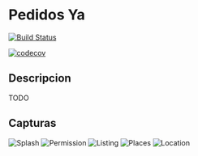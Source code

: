 # Pedidos Ya
[![Build Status](https://travis-ci.org/matiasdelbel/technical-interview-pedidosya.svg?branch=master)](https://travis-ci.org/matiasdelbel/technical-interview-pedidosya)

[![codecov](https://codecov.io/gh/matiasdelbel/technical-interview-pedidosya/branch/master/graph/badge.svg)](https://codecov.io/gh/matiasdelbel/technical-interview-pedidosya)

## Descripcion
TODO

## Capturas
![Splash](captures/capture_splash.png)
![Permission](captures/capture_permission.png)
![Listing](captures/capture_listing.png)
![Places](captures/capture_places.png)
![Location](captures/capture_location.png)
